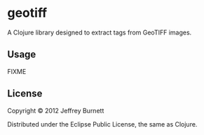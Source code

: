 # geotiff

A Clojure library designed to extract tags from GeoTIFF images.

## Usage

FIXME

## License

Copyright © 2012 Jeffrey Burnett

Distributed under the Eclipse Public License, the same as Clojure.
